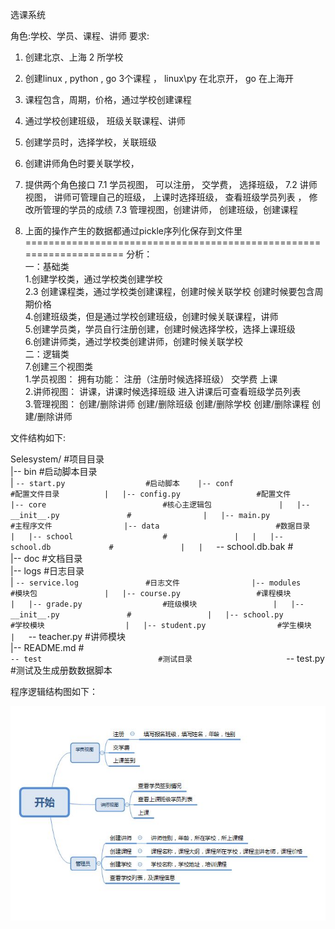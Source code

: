 选课系统

角色:学校、学员、课程、讲师
要求:
1. 创建北京、上海 2 所学校
2. 创建linux , python , go 3个课程 ， linux\py 在北京开， go 在上海开
3. 课程包含，周期，价格，通过学校创建课程 
4. 通过学校创建班级， 班级关联课程、讲师
5. 创建学员时，选择学校，关联班级
6. 创建讲师角色时要关联学校， 
7. 提供两个角色接口
7.1 学员视图， 可以注册， 交学费， 选择班级，
7.2 讲师视图， 讲师可管理自己的班级， 上课时选择班级， 查看班级学员列表 ， 修改所管理的学员的成绩 
7.3 管理视图，创建讲师， 创建班级，创建课程

8. 上面的操作产生的数据都通过pickle序列化保存到文件里
====================================================================
分析：  
一：基础类    
1.创建学校类，通过学校类创建学校  
2.3 创建课程类，通过学校类创建课程，创建时候关联学校 创建时候要包含周期价格  
4.创建班级类，但是通过学校创建班级，创建时候关联课程，讲师  
5.创建学员类，学员自行注册创建，创建时候选择学校，选择上课班级  
6.创建讲师类，通过学校类创建讲师，创建时候关联学校  
二：逻辑类  
7.创建三个视图类  
1.学员视图：  拥有功能： 注册（注册时候选择班级）  交学费  上课  
2.讲师视图：  讲课，讲课时候选择班级  进入讲课后可查看班级学员列表   
3.管理视图： 创建/删除讲师 创建/删除班级 创建/删除学校 创建/删除课程 创建/删除讲师    
  
文件结构如下:  

Selesystem/                       #项目目录      
|-- bin                           #启动脚本目录                        
|   `-- start.py                  #启动脚本   
|-- conf                          #配置文件目录         
|   |-- config.py                 #配置文件              
|-- core                          #核心主逻辑包              
|   |-- __init__.py               #               
|   |-- main.py                   #主程序文件               
|-- data                          #数据目录                
|   |-- school                    #              
|   |   |-- school.db             #              
|   |   `-- school.db.bak         #               
|-- doc                           #文档目录               
|-- logs                          #日志目录               
|   `-- service.log               #日志文件               
|-- modules                       #模块包              
|   |-- course.py                 #课程模块                
|   |-- grade.py                  #班级模块                
|   |-- __init__.py               #                
|   |-- school.py                 #学校模块                 
|   |-- student.py                #学生模块              
|   `-- teacher.py                #讲师模块                  
|-- README.md                     #                 
`-- test                          #测试目录                    
    `-- test.py                   #测试及生成册数数据脚本                     



程序逻辑结构图如下：

![Image text](https://github.com/nighttidesy/images-packge/blob/master/test.jpg)
